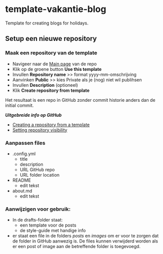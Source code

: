 # template-vakantie-blog
Template for creating blogs for holidays.

## Setup een nieuwe repository
### Maak een repository van de template
- Navigeer naar de [Main page](https://github.com/Prudento-NL/template-vakantie-blog) van de repo
- Klik op de groene button **Use this template**
- Invullen **Repository name**  >> format yyyy-mm-omschrijving
- Aanvinken **Public** >> kies Private als je (nog) niet wil publihsen
- Invullen **Description** (optioneel)
- Klik **Create repository from template**

Het resultaat is een repo in GitHub zonder commit historie anders dan de initial commit.

***Uitgebreide info op GitHub***
- [Creating a repository from a template](https://help.github.com/en/github/creating-cloning-and-archiving-repositories/creating-a-repository-from-a-template)
- [Setting repository visibility](https://help.github.com/en/github/administering-a-repository/setting-repository-visibility)

### Aanpassen files
- .config.yml
  - title
  - description
  - URL GitHub repo
  - URL folder location
- README
  - edit tekst
- about.md
  - edit tekst

### Aanwijzigen voor gebruik:
- In de drafts-folder staat:
  - een template voor de posts
  - de style-guide met handige info
- er staat een file in de folders _posts_ en _images_ om er voor te zorgen dat de folder in GitHub aanwezig is. De files kunnen verwijderd worden als er een post of image aan de betreffende folder is toegevoegd.
